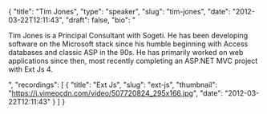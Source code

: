 {
  "title": "Tim Jones",
  "type": "speaker",
  "slug": "tim-jones",
  "date": "2012-03-22T12:11:43",
  "draft": false,
  "bio": "<p>Tim Jones is a Principal Consultant with Sogeti. He has been developing software on the Microsoft stack since his humble beginning with Access databases and classic ASP in the 90s. He has primarily worked on web applications since then, most recently completing an ASP.NET MVC project with Ext Js 4.</p>",
  "recordings": [
    {
      "title": "Ext Js",
      "slug": "ext-js",
      "thumbnail": "https://i.vimeocdn.com/video/507720824_295x166.jpg",
      "date": "2012-03-22T12:11:43"
    }
  ]
}